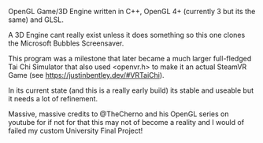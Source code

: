 OpenGL Game/3D Engine written in C++, OpenGL 4+ (currently 3 but its the same) and GLSL.

A 3D Engine cant really exist unless it does something so this one clones the Microsoft Bubbles Screensaver.

This program was a milestone that later became a much larger full-fledged Tai Chi Simulator that also used <openvr.h> to make it an actual SteamVR Game (see https://justinbentley.dev/#VRTaiChi).

In its current state (and this is a really early build) its stable and useable but it needs a lot of refinement.

Massive, massive credits to @TheCherno and his OpenGL series on youtube for if not for that this may not of become a reality and I would of failed my custom University Final Project!

